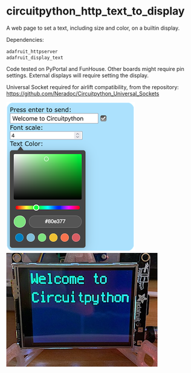 # circuitpython_http_text_to_display
A web page to set a text, including size and color, on a builtin display.

Dependencies:
```
adafruit_httpserver
adafruit_display_text
```

Code tested on PyPortal and FunHouse.
Other boards might require pin settings.
External displays will require setting the display.

Universal Socket required for airlift compatibility, from the repository: https://github.com/Neradoc/Circuitpython_Universal_Sockets

![Web page](docs/web_page1.png)
![Pyportal](docs/pyportal1.jpg)

